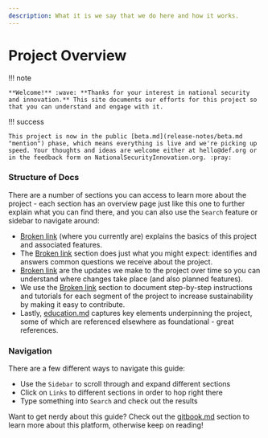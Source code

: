 ```yaml
---
description: What it is we say that we do here and how it works.
---
```


# Project Overview

!!! note

    **Welcome!** :wave: **Thanks for your interest in national security and innovation.** This site documents our efforts for this project so that you can understand and engage with it.

!!! success

    This project is now in the public [beta.md](release-notes/beta.md "mention") phase, which means everything is live and we're picking up speed. Your thoughts and ideas are welcome either at hello@def.org or in the feedback form on NationalSecurityInnovation.org. :pray:

### Structure of Docs

There are a number of sections you can access to learn more about the project - each section has an overview page just like this one to further explain what you can find there, and you can also use the `Search` feature or sidebar to navigate around:

* [Broken link](broken-reference "mention") (where you currently are) explains the basics of this project and associated features.
* The [Broken link](broken-reference "mention") section does just what you might expect: identifies and answers common questions we receive about the project.
* [Broken link](broken-reference "mention") are the updates we make to the project over time so you can understand where changes take place (and also planned features).
* We use the [Broken link](broken-reference "mention") section to document step-by-step instructions and tutorials for each segment of the project to increase sustainability by making it easy to contribute.
* Lastly, [education.md](about/goals/education.md "mention") captures key elements underpinning the project, some of which are referenced elsewhere as foundational - great references.

### Navigation

There are a few different ways to navigate this guide:

* Use the `Sidebar` to scroll through and expand different sections
* Click on `Links` to different sections in order to hop right there
* Type something into `Search` and check out the results

Want to get nerdy about this guide? Check out the [gitbook.md](learning/tools/gitbook.md "mention") section to learn more about this platform, otherwise keep on reading!
